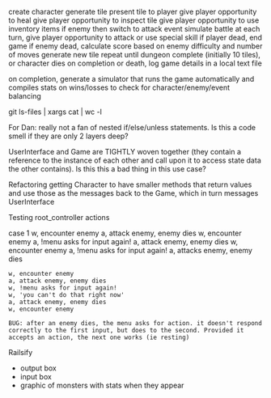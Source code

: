 
create character
generate tile
present tile to player
  give player opportunity to heal
  give player opportunity to inspect tile
  give player opportunity to use inventory items
  if enemy then switch to attack event
    simulate battle
      at each turn, give player opportunity to attack or use special skill
    if player dead, end game
    if enemy dead, calculate score based on enemy difficulty and number of moves
    generate new tile
  repeat until dungeon complete (initially 10 tiles), or character dies
on completion or death, log game details in a local text file

on completion, generate a simulator that runs the game automatically and compiles stats on wins/losses to check for character/enemy/event balancing



git ls-files | xargs cat | wc -l


For Dan:
  really not a fan of nested if/else/unless statements. Is this a code smell if they are only 2 layers deep?

  UserInterface and Game are TIGHTLY woven together (they contain a reference to the instance of each other and call upon it to access state data the other contains). Is this this a bad thing in this use case?

Refactoring
  getting Character to have smaller methods that return values and use those as the messages back to the Game, which in turn messages UserInterface

Testing root_controller actions

  case 1
    w, encounter enemy
    a, attack enemy, enemy dies
    w, encounter enemy
    a, !menu asks for input again!
    a, attack enemy, enemy dies
    w, encounter enemy
    a, !menu asks for input again!
    a, attacks enemy, enemy dies

    w, encounter enemy
    a, attack enemy, enemy dies
    w, !menu asks for input again!
    w, 'you can't do that right now'
    a, attack enemy, enemy dies
    w, encounter enemy

    BUG: after an enemy dies, the menu asks for action. it doesn't respond correctly to the first input, but does to the second. Provided it accepts an action, the next one works (ie resting)






Railsify
  - output box
  - input box
  - graphic of monsters with stats when they appear